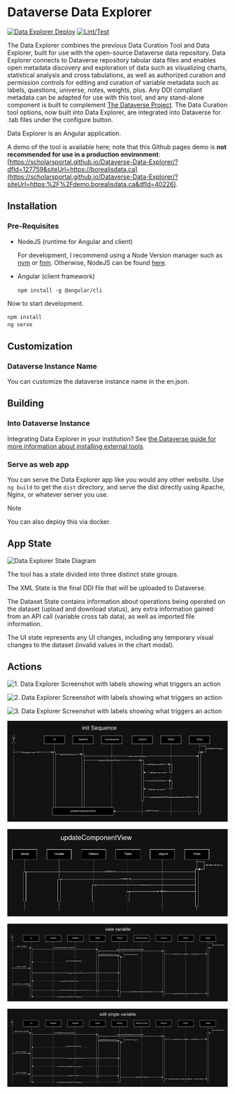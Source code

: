 # Dataverse Data Explorer

[![Data Explorer Deploy](https://github.com/scholarsportal/Dataverse-Data-Curation-Tool/actions/workflows/static.yml/badge.svg)](https://github.com/scholarsportal/Dataverse-Data-Curation-Tool/actions/workflows/static.yml)
[![Lint/Test](https://github.com/scholarsportal/Dataverse-Data-Curation-Tool/actions/workflows/node.js.yml/badge.svg)](https://github.com/scholarsportal/Dataverse-Data-Curation-Tool/actions/workflows/node.js.yml)

The Data Explorer combines the previous Data Curation Tool and Data Explorer, built for use with the open-source Dataverse data repository. Data Explorer connects to Dataverse repository tabular data files and enables open metadata discovery and exploration of data such as visualizing charts, statistical analysis and cross tabulations, as well as authorized curation and permission controls for editing and curation of variable metadata such as labels, questions, universe, notes, weights, plus. Any DDI compliant metadata can be adapted for use with this tool, and any stand-alone component is built to complement [The Dataverse Project](http://dataverse.org/). The Data Curation tool options, now built into Data Explorer, are integrated into Dataverse for .tab files under the configure button.

Data Explorer is an Angular application.

A demo of the tool is available here; note that this Github pages demo is **not recommended for use in a production environment**: [https://scholarsportal.github.io/Dataverse-Data-Explorer/?dfId=127759&siteUrl=https://borealisdata.ca](https://scholarsportal.github.io/Dataverse-Data-Explorer/?siteUrl=https:%2F%2Fdemo.borealisdata.ca&dfId=40226).

## Installation

### Pre-Requisites

- NodeJS (runtime for Angular and client)

  For development, I recommend using a Node Version manager such as [nvm](https://github.com/creationix/nvm) or [fnm](https://github.com/Schniz/fnm). Otherwise, NodeJS can be found [here](https://nodejs.org/en/download).
- Angular (client framework)

  ```npm install -g @angular/cli```

Now to start development.

```sh
npm install
ng serve
```

## Customization

### Dataverse Instance Name

You can customize the dataverse instance name in the en.json.

## Building

### Into Dataverse Instance

Integrating Data Explorer in your institution? See [the Dataverse guide for more information about installing external tools](http://guides.dataverse.org/en/latest/installation/external-tools.html).

### Serve as web app

You can serve the Data Explorer app like you would any other website.
Use ```ng build``` to get the `dist` directory, and serve the dist directly using Apache, Nginx, or whatever server you use.

> [!NOTE]
> You can also deploy this via docker.

## App State

![Data Explorer State Diagram](https://github.com/scholarsportal/Dataverse-Data-Curation-Tool/assets/44186742/150d423b-b520-41b8-a908-6586d7aa1084)

The tool has a state divided into three distinct state groups.

The XML State is the final DDI file that will be uploaded to Dataverse.

The Dataset State contains information about operations being operated on the dataset (upload and download status), any extra information gained from an API call (variable cross tab data), as well as imported file information.

The UI state represents any UI changes, including any temporary visual changes to the dataset (invalid values in the chart modal).

## Actions

![1. Data Explorer Screenshot with labels showing what triggers an action](https://github.com/scholarsportal/Dataverse-Data-Curation-Tool/assets/44186742/ad32a66e-caab-4c40-894e-8b103f3779a2)

![2. Data Explorer Screenshot with labels showing what triggers an action](https://github.com/scholarsportal/Dataverse-Data-Curation-Tool/assets/44186742/2348e3bb-ed50-4868-9326-d4bc49998665)

![3. Data Explorer Screenshot with labels showing what triggers an action](https://github.com/scholarsportal/Dataverse-Data-Curation-Tool/assets/44186742/74f97864-5673-4959-aacc-68927df80cd5)

![Data Curation Tool Launch Activity Diagram](https://github.com/scholarsportal/Dataverse-Data-Curation-Tool/blob/nana-dev/documentation/img/Init%20Sequence%20Diagram.jpg?raw=true 'Launch Activity Diagram')

![Update Component View Reference](https://github.com/scholarsportal/Dataverse-Data-Curation-Tool/blob/nana-dev/documentation/img/Update%20Component%20View.jpg?raw=true 'Update Component View Reference')

![View Variable](https://github.com/scholarsportal/Dataverse-Data-Curation-Tool/blob/nana-dev/documentation/img/View%20Variable.jpg?raw=true 'View Variable Sequence Diagram')

![Edit Single Variable](https://github.com/scholarsportal/Dataverse-Data-Curation-Tool/blob/nana-dev/documentation/img/Edit%20Single%20Variable.jpg?raw=true 'Edit Single Variable Sequence Diagram')
